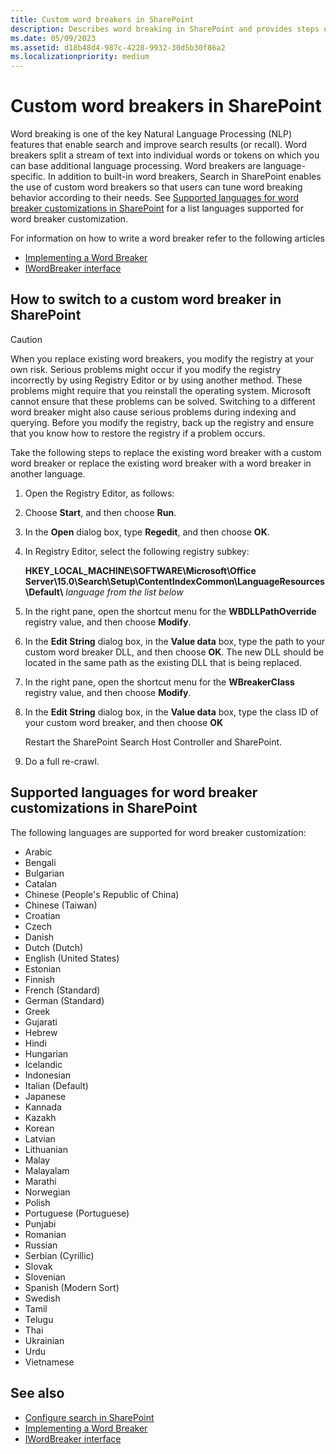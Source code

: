 ```yaml
---
title: Custom word breakers in SharePoint
description: Describes word breaking in SharePoint and provides steps on how to switch to a custom word breaker in SharePoint.
ms.date: 05/09/2023
ms.assetid: d18b48d4-987c-4228-9932-30d5b30f86a2
ms.localizationpriority: medium
---
```


# Custom word breakers in SharePoint

Word breaking is one of the key Natural Language Processing (NLP) features that enable search and improve search results (or recall). Word breakers split a stream of text into individual words or tokens on which you can base additional language processing. Word breakers are language-specific. In addition to built-in word breakers, Search in SharePoint enables the use of custom word breakers so that users can tune word breaking behavior according to their needs. See  [Supported languages for word breaker customizations in SharePoint](#supported-languages-for-word-breaker-customizations-in-sharepoint) for a list languages supported for word breaker customization.

For information on how to write a word breaker refer to the following articles

- [Implementing a Word Breaker](https://msdn.microsoft.com/library/ms693186%28v=vs.85%29.aspx)
- [IWordBreaker interface](https://msdn.microsoft.com/library/ms691079%28v=vs.85%29.aspx)

## How to switch to a custom word breaker in SharePoint

> [!CAUTION]
> When you replace existing word breakers, you modify the registry at your own risk. Serious problems might occur if you modify the registry incorrectly by using Registry Editor or by using another method. These problems might require that you reinstall the operating system. Microsoft cannot ensure that these problems can be solved. Switching to a different word breaker might also cause serious problems during indexing and querying. Before you modify the registry, back up the registry and ensure that you know how to restore the registry if a problem occurs.

Take the following steps to replace the existing word breaker with a custom word breaker or replace the existing word breaker with a word breaker in another language.

1. Open the Registry Editor, as follows:
1. Choose **Start**, and then choose **Run**.
1. In the **Open** dialog box, type **Regedit**, and then choose **OK**.
1. In Registry Editor, select the following registry subkey:

    **HKEY_LOCAL_MACHINE\\SOFTWARE\\Microsoft\\Office Server\\15.0\\Search\\Setup\\ContentIndexCommon\\LanguageResources\\Default\\** _language from the list below_

1. In the right pane, open the shortcut menu for the **WBDLLPathOverride** registry value, and then choose **Modify**.
1. In the **Edit String** dialog box, in the **Value data** box, type the path to your custom word breaker DLL, and then choose **OK**. The new DLL should be located in the same path as the existing DLL that is being replaced.
1. In the right pane, open the shortcut menu for the **WBreakerClass** registry value, and then choose **Modify**.
1. In the **Edit String** dialog box, in the **Value data** box, type the class ID of your custom word breaker, and then choose **OK**

    Restart the SharePoint Search Host Controller and SharePoint.

1. Do a full re-crawl.

## Supported languages for word breaker customizations in SharePoint

The following languages are supported for word breaker customization:

- Arabic
- Bengali
- Bulgarian
- Catalan
- Chinese (People's Republic of China)
- Chinese (Taiwan)
- Croatian
- Czech
- Danish
- Dutch (Dutch)
- English (United States)
- Estonian
- Finnish
- French (Standard)
- German (Standard)
- Greek
- Gujarati
- Hebrew
- Hindi
- Hungarian
- Icelandic
- Indonesian
- Italian (Default)
- Japanese
- Kannada
- Kazakh
- Korean
- Latvian
- Lithuanian
- Malay
- Malayalam
- Marathi
- Norwegian
- Polish
- Portuguese (Portuguese)
- Punjabi
- Romanian
- Russian
- Serbian (Cyrillic)
- Slovak
- Slovenian
- Spanish (Modern Sort)
- Swedish
- Tamil
- Telugu
- Thai
- Ukrainian
- Urdu
- Vietnamese

## See also

- [Configure search in SharePoint](configure-search-in-sharepoint.md)
- [Implementing a Word Breaker](https://msdn.microsoft.com/library/ms693186%28v=vs.85%29.aspx)
- [IWordBreaker interface](https://msdn.microsoft.com/library/ms691079%28v=vs.85%29.aspx)
